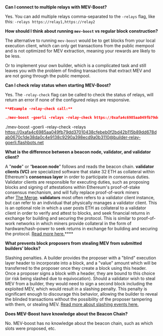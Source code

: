 **Can I connect to multiple relays with MEV-Boost?** 

Yes. You can add multiple relays comma-separated to the `-relays` flag, 
like this: `-relays https://relay1,https://relay2`

**How should I think about running `mev-boost` vs regular block construction?**

The alternative to running `mev-boost` would be to get blocks from your local execution client, which can only get transactions from the public mempool and is not optimized for MEV extraction, meaning your rewards are likely to be less.

Or to implement your own builder, which is a complicated task and still leaves you with the problem of finding transactions that extract MEV and are not going through the public mempool.

**Can I check relay status when starting MEV-Boost?**

Yes. The `-relay-check` flag can be called to check the status of relays, will return an error if none of the configured relays are responsive. 

```json
**#Example -relay-check call:**

./mev-boost -goerli -relays -relay-check https://0xafa4c6985aa049fb79dd37010438cfebeb0f2bd42b115b89dd678dab0670c1de38da0c4e9138c9290a398ecd9a0b3110@builder-relay-goerli.flashbots.net
```

./mev-boost -goerli  -relay-check -relays [https://0xafa4c6985aa049fb79dd37010438cfebeb0f2bd42b115b89dd678dab0670c1de38da0c4e9138c9290a398ecd9a0b3110@builder-relay-goerli.flashbots.net](https://0xafa4c6985aa049fb79dd37010438cfebeb0f2bd42b115b89dd678dab0670c1de38da0c4e9138c9290a398ecd9a0b3110@builder-relay-goerli.flashbots.net/)

**What is the difference between a beacon node, validator, and validator client?** 

A "**node**" or “**beacon node**” follows and reads the beacon chain. **validator clients (VC)** are specialized software that stake 32 ETH as collateral within Ethereum's **consensus layer** in order to participate in consensus duties. Validator clients are responsible for executing duties, such as proposing blocks and signing of attestations within Ethereum's proof-of-stake consensus mechanism, and will fully replace proof-of-work miners after [The Merge](https://ethereum.org/en/upgrades/merge/). **validators** most often refers to a validator client instance, but can refer to an individual that physically manages a validator client. This is an optional role in which a user posts ETH as collateral to a validator client in order to verify and attest to blocks, and seek financial returns in exchange for building and securing the protocol. This is similar to proof-of-work networks in which miners provide collateral in the form of hardware/hash-power to seek returns in exchange for building and securing the protocol. [Read more here.](https://github.com/ethereum/consensus-specs/blob/dev/specs/phase0/validator.md)****

**What prevents block proposers from stealing MEV from submitted builders’ blocks?**

Slashing penalties. A builder provides the proposer with a "blind" execution layer header to incorporate into a block, and a "value" amount which will be transferred to the proposer once they create a block using this header. Once a proposer signs a block with a header, they are bound to this choice (or risk being slashed due to equivocation). Should a validator wish to steal MEV from a builder, they would need to sign a second block including the exploited MEV, which would result in a slashing penalty. This penalty is significant enough to discourage this behavior, allowing the builder to reveal the blinded transactions without the possibility of the proposer tampering with them, or stealing MEV. [Read more about slashing events here.](https://consensys.net/blog/codefi/rewards-and-penalties-on-ethereum-20-phase-0/)

**Does MEV-Boost have knowledge about the Beacon Chain?** 

No. MEV-boost has no knowledge about the beacon chain, such as which slots were proposed, etc.